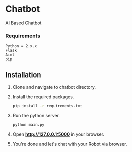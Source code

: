 # Chatbot
AI Based Chatbot

### Requirements
    Python = 2.x.x
    Flask
    Aiml
    pip

## Installation

1. Clone and navigate to chatbot directory.

2. Install the required packages.
    ```bash
    pip install -r requirements.txt
    ```

3. Run the python server.
    ```bash
    python main.py
    ```
4. Open **http://127.0.0.1:5000** in your browser.

5. You're done and let's chat with your Robot via browser.


